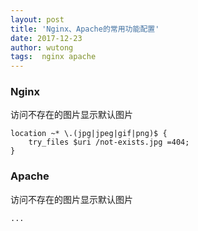 ```yaml
---
layout: post
title: 'Nginx、Apache的常用功能配置'
date: 2017-12-23
author: wutong
tags:  nginx apache
---
```



### Nginx

访问不存在的图片显示默认图片

```nginx
location ~* \.(jpg|jpeg|gif|png)$ {
    try_files $uri /not-exists.jpg =404;
}
```


### Apache

访问不存在的图片显示默认图片

```apache
...
```
